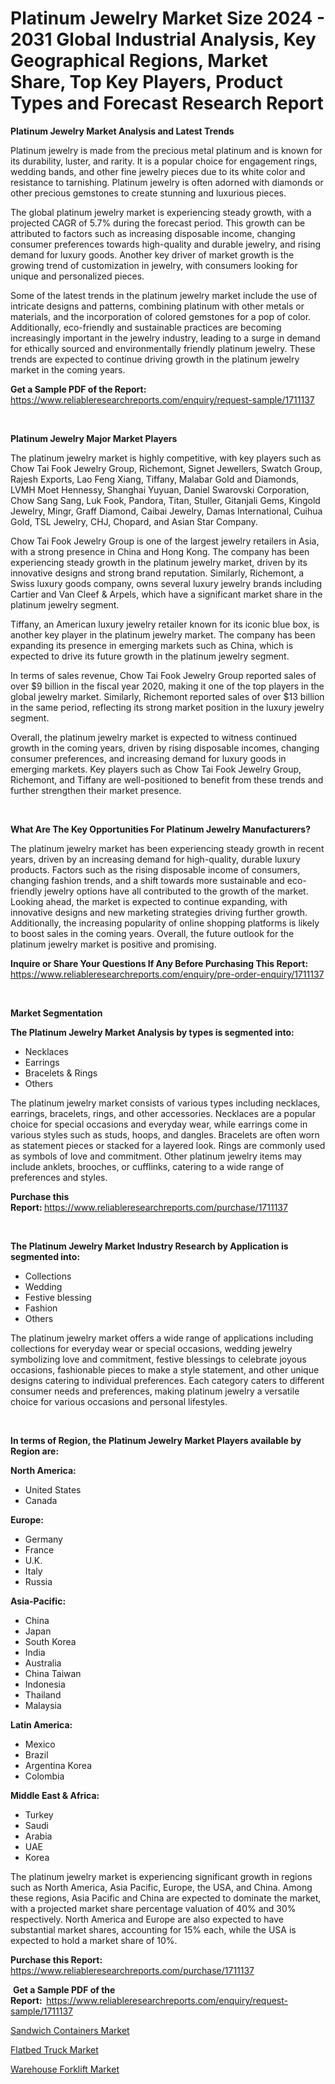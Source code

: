 <p><h1>Platinum Jewelry Market Size 2024 - 2031 Global Industrial Analysis, Key Geographical Regions, Market Share, Top Key Players, Product Types and Forecast Research Report</h1></p><p><strong>Platinum Jewelry Market Analysis and Latest Trends</strong></p>
<p><p>Platinum jewelry is made from the precious metal platinum and is known for its durability, luster, and rarity. It is a popular choice for engagement rings, wedding bands, and other fine jewelry pieces due to its white color and resistance to tarnishing. Platinum jewelry is often adorned with diamonds or other precious gemstones to create stunning and luxurious pieces.</p><p>The global platinum jewelry market is experiencing steady growth, with a projected CAGR of 5.7% during the forecast period. This growth can be attributed to factors such as increasing disposable income, changing consumer preferences towards high-quality and durable jewelry, and rising demand for luxury goods. Another key driver of market growth is the growing trend of customization in jewelry, with consumers looking for unique and personalized pieces.</p><p>Some of the latest trends in the platinum jewelry market include the use of intricate designs and patterns, combining platinum with other metals or materials, and the incorporation of colored gemstones for a pop of color. Additionally, eco-friendly and sustainable practices are becoming increasingly important in the jewelry industry, leading to a surge in demand for ethically sourced and environmentally friendly platinum jewelry. These trends are expected to continue driving growth in the platinum jewelry market in the coming years.</p></p>
<p><strong>Get a Sample PDF of the Report:&nbsp;</strong> <a href="https://www.reliableresearchreports.com/enquiry/request-sample/1711137">https://www.reliableresearchreports.com/enquiry/request-sample/1711137</a></p>
<p>&nbsp;</p>
<p><strong>Platinum Jewelry Major Market Players</strong></p>
<p><p>The platinum jewelry market is highly competitive, with key players such as Chow Tai Fook Jewelry Group, Richemont, Signet Jewellers, Swatch Group, Rajesh Exports, Lao Feng Xiang, Tiffany, Malabar Gold and Diamonds, LVMH Moet Hennessy, Shanghai Yuyuan, Daniel Swarovski Corporation, Chow Sang Sang, Luk Fook, Pandora, Titan, Stuller, Gitanjali Gems, Kingold Jewelry, Mingr, Graff Diamond, Caibai Jewelry, Damas International, Cuihua Gold, TSL Jewelry, CHJ, Chopard, and Asian Star Company.</p><p>Chow Tai Fook Jewelry Group is one of the largest jewelry retailers in Asia, with a strong presence in China and Hong Kong. The company has been experiencing steady growth in the platinum jewelry market, driven by its innovative designs and strong brand reputation. Similarly, Richemont, a Swiss luxury goods company, owns several luxury jewelry brands including Cartier and Van Cleef & Arpels, which have a significant market share in the platinum jewelry segment.</p><p>Tiffany, an American luxury jewelry retailer known for its iconic blue box, is another key player in the platinum jewelry market. The company has been expanding its presence in emerging markets such as China, which is expected to drive its future growth in the platinum jewelry segment.</p><p>In terms of sales revenue, Chow Tai Fook Jewelry Group reported sales of over $9 billion in the fiscal year 2020, making it one of the top players in the global jewelry market. Similarly, Richemont reported sales of over $13 billion in the same period, reflecting its strong market position in the luxury jewelry segment.</p><p>Overall, the platinum jewelry market is expected to witness continued growth in the coming years, driven by rising disposable incomes, changing consumer preferences, and increasing demand for luxury goods in emerging markets. Key players such as Chow Tai Fook Jewelry Group, Richemont, and Tiffany are well-positioned to benefit from these trends and further strengthen their market presence.</p></p>
<p>&nbsp;</p>
<p><strong>What Are The Key Opportunities For Platinum Jewelry Manufacturers?</strong></p>
<p><p>The platinum jewelry market has been experiencing steady growth in recent years, driven by an increasing demand for high-quality, durable luxury products. Factors such as the rising disposable income of consumers, changing fashion trends, and a shift towards more sustainable and eco-friendly jewelry options have all contributed to the growth of the market. Looking ahead, the market is expected to continue expanding, with innovative designs and new marketing strategies driving further growth. Additionally, the increasing popularity of online shopping platforms is likely to boost sales in the coming years. Overall, the future outlook for the platinum jewelry market is positive and promising.</p></p>
<p><strong>Inquire or Share Your Questions If Any Before Purchasing This Report:</strong> <a href="https://www.reliableresearchreports.com/enquiry/pre-order-enquiry/1711137">https://www.reliableresearchreports.com/enquiry/pre-order-enquiry/1711137</a></p>
<p>&nbsp;</p>
<p><strong>Market Segmentation</strong></p>
<p><strong>The Platinum Jewelry Market Analysis by types is segmented into:</strong></p>
<p><ul><li>Necklaces</li><li>Earrings</li><li>Bracelets & Rings</li><li>Others</li></ul></p>
<p><p>The platinum jewelry market consists of various types including necklaces, earrings, bracelets, rings, and other accessories. Necklaces are a popular choice for special occasions and everyday wear, while earrings come in various styles such as studs, hoops, and dangles. Bracelets are often worn as statement pieces or stacked for a layered look. Rings are commonly used as symbols of love and commitment. Other platinum jewelry items may include anklets, brooches, or cufflinks, catering to a wide range of preferences and styles.</p></p>
<p><strong>Purchase this Report:&nbsp;</strong><a href="https://www.reliableresearchreports.com/purchase/1711137">https://www.reliableresearchreports.com/purchase/1711137</a></p>
<p>&nbsp;</p>
<p><strong>The Platinum Jewelry Market Industry Research by Application is segmented into:</strong></p>
<p><ul><li>Collections</li><li>Wedding</li><li>Festive blessing</li><li>Fashion</li><li>Others</li></ul></p>
<p><p>The platinum jewelry market offers a wide range of applications including collections for everyday wear or special occasions, wedding jewelry symbolizing love and commitment, festive blessings to celebrate joyous occasions, fashionable pieces to make a style statement, and other unique designs catering to individual preferences. Each category caters to different consumer needs and preferences, making platinum jewelry a versatile choice for various occasions and personal lifestyles.</p></p>
<p>&nbsp;</p>
<p><strong>In terms of Region, the Platinum Jewelry Market Players available by Region are:</strong></p>
<p>
    <p> <strong> North America: </strong>
        <ul>
            <li>United States</li>
            <li>Canada</li>
        </ul>
        </p> 
    <p> <strong> Europe: </strong>
        <ul>
            <li>Germany</li>
            <li>France</li>
            <li>U.K.</li>
            <li>Italy</li>
            <li>Russia</li>
        </ul>
        </p> 
    <p> <strong> Asia-Pacific: </strong>
        <ul>
            <li>China</li>
            <li>Japan</li>
            <li>South Korea</li>
            <li>India</li>
            <li>Australia</li>
            <li>China Taiwan</li>
            <li>Indonesia</li>
            <li>Thailand</li>
            <li>Malaysia</li>
        </ul>
        </p> 
    <p> <strong> Latin America: </strong>
        <ul>
            <li>Mexico</li>
            <li>Brazil</li>
            <li>Argentina Korea</li>
            <li>Colombia</li>
        </ul>
        </p> 
    <p> <strong> Middle East & Africa: </strong>
        <ul>
            <li>Turkey</li>
            <li>Saudi</li>
            <li>Arabia</li>
            <li>UAE</li>
            <li>Korea</li>
        </ul>
    </p>
    </p>
<p><p>The platinum jewelry market is experiencing significant growth in regions such as North America, Asia Pacific, Europe, the USA, and China. Among these regions, Asia Pacific and China are expected to dominate the market, with a projected market share percentage valuation of 40% and 30% respectively. North America and Europe are also expected to have substantial market shares, accounting for 15% each, while the USA is expected to hold a market share of 10%.</p></p>
<p><strong>Purchase this Report: </strong><a href="https://www.reliableresearchreports.com/purchase/1711137">https://www.reliableresearchreports.com/purchase/1711137</a></p>
<p>&nbsp;<strong>Get a Sample PDF of the Report:&nbsp;&nbsp;</strong><a href="https://www.reliableresearchreports.com/enquiry/request-sample/1711137">https://www.reliableresearchreports.com/enquiry/request-sample/1711137</a></p>
<p><strong></strong></p>
<p><p><a href="https://github.com/jhcraigie/Market-Research-Report-List-2/blob/main/sandwich-containers-market.md">Sandwich Containers Market</a></p><p><a href="https://changeable-paste-463.notion.site/Insights-into-Flatbed-Truck-Market-Size-Analysing-Market-Share-Trends-and-Growth-from-2024-to-203-dea295c2b64b4dca9c3bce283b65757a">Flatbed Truck Market</a></p><p><a href="https://florentine-yuzu-f42.notion.site/Warehouse-Forklift-Market-Size-Growth-and-Forecast-from-2024-2031-5ee898200b0440cb97f453324a3101cd">Warehouse Forklift Market</a></p></p>